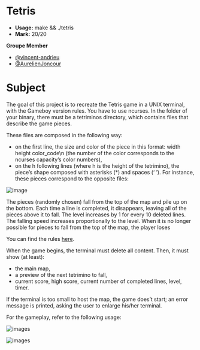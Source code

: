 # Tetris

- **Usage:** make && ./tetris
- **Mark:** 20/20

**Groupe Member**
- [@vincent-andrieu](https://github.com/vincent-andrieu)
- [@AurelienJoncour](https://github.com/aurelienjoncour)

# Subject
The goal of this project is to recreate the Tetris game in a UNIX terminal, with the Gameboy version rules.
You have to use ncurses.
In the folder of your binary, there must be a tetriminos directory, which contains files that describe the game
pieces.

These files are composed in the following way:
- on the first line, the size and color of the piece in this format: width height color_code\n (the number
of the color corresponds to the ncurses capacity’s color numbers),
- on the h following lines (where h is the height of the tetrimino), the piece’s shape composed with
asterisks (*) and spaces (‘ ’).
For instance, these pieces correspond to the opposite files:

![image](https://imgur.com/nKDX3Xi.png)

The pieces (randomly chosen) fall from the top of the map and pile up on the bottom. Each time a line is completed, it disappears, leaving all of the pieces above it to fall.
The level increases by 1 for every 10 deleted lines. The falling speed increases proportionally to the level.
When it is no longer possible for pieces to fall from the top of the map, the player loses

You can find the rules [here](https://en.wikipedia.org/wiki/Tetris).

When the game begins, the terminal must delete all content. Then, it must show (at least):
- the main map,
- a preview of the next tetrimino to fall,
- current score, high score, current number of completed lines, level, timer.

If the terminal is too small to host the map, the game does’t start; an error message is printed, asking the user to enlarge his/her terminal.

For the gameplay, refer to the following usage:

![images](https://imgur.com/xvgqstI.png)

![images](https://imgur.com/BNdS2pO.png)